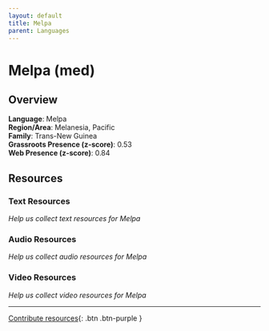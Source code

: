 ```yaml
---
layout: default
title: Melpa
parent: Languages
---
```


# Melpa (med)

## Overview

**Language**: Melpa  
**Region/Area**: Melanesia, Pacific  
**Family**: Trans-New Guinea  
**Grassroots Presence (z-score)**: 0.53  
**Web Presence (z-score)**: 0.84  

## Resources

### Text Resources
*Help us collect text resources for Melpa*

### Audio Resources
*Help us collect audio resources for Melpa*

### Video Resources
*Help us collect video resources for Melpa*

---

[Contribute resources](https://forms.office.com/e/1SfLJx3u1r){: .btn .btn-purple }
